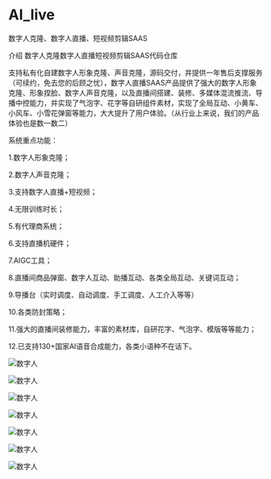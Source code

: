# AI_live
数字人克隆、数字人直播、短视频剪辑SAAS

介绍
数字人克隆数字人直播短视频剪辑SAAS代码仓库

支持私有化自建数字人形象克隆、声音克隆，源码交付，并提供一年售后支撑服务（可续约，免去您的后顾之忧），数字人直播SAAS产品提供了强大的数字人形象克隆、形象捏脸、数字人声音克隆，以及直播间搭建、装修、多媒体混流推流、导播中控能力，并实现了气泡字、花字等自研组件素材，实现了全局互动、小黄车、小风车、小雪花弹窗等能力，大大提升了用户体验。（从行业上来说，我们的产品体验也是数一数二）

系统重点功能：

1.数字人形象克隆；

2.数字人声音克隆；

3.支持数字人直播+短视频；

4.无限训练时长；

5.有代理商系统；

6.支持直播机硬件；

7.AIGC工具；

8.直播间商品弹窗、数字人互动、助播互动、各类全局互动、关键词互动；

9.导播台（实时调度、自动调度、手工调度、人工介入等等）

10.各类防封策略；

11.强大的直播间装修能力，丰富的素材库，自研花字、气泡字、模版等等能力；

12.已支持130+国家AI语音合成能力，各类小语种不在话下。

![数字人](https://github.com/13421468608/AI_live/blob/main/images/384484cca4668949bbd362ab03f781dd_.png?raw=true)

![数字人](https://github.com/13421468608/AI_live/blob/main/images/26d385a3a229a4506ad0ed6f96b5e67c_.png?raw=true)

![数字人](https://github.com/13421468608/AI_live/blob/main/images/e3ddfc5a643df489e49e0de911262746_.png?raw=true)

![数字人](https://github.com/13421468608/AI_live/blob/main/images/e3e8e6d554d4be69a9dd391de3a08003_.png?raw=true)

![数字人](https://github.com/13421468608/AI_live/blob/main/images/f6b4cbf45ac1be4143f17a5168259402_.png?raw=true)

![数字人](https://github.com/13421468608/AI_live/blob/main/images/9ad2d43a97f7dd19e1bffc7a05d1f093_.png?raw=true)

![数字人](https://github.com/13421468608/AI_live/blob/main/images/03aabe559ae332e75372883637e846c8_.png?raw=true)

